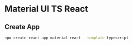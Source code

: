 # Material UI TS React


## Create App
```sh
npx create-react-app material-react --template typescript
```